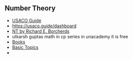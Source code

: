 ## Number Theory

- [USACO Guide](https://usaco.guide/gold/divisibility?lang=cpp)
- https://usaco.guide/dashboard
- [NT by Richard E. Borcherds](https://www.youtube.com/playlist?list=PL8yHsr3EFj53L8sMbzIhhXSAOpuZ1Fov8)
- utkarsh guptas math in cp series in unacademy it is free
- [Books](https://codeforces.com/blog/entry/50648)
- [Basic Topics](https://www.codechef.com/wiki/tutorial-number-theory)
- 
